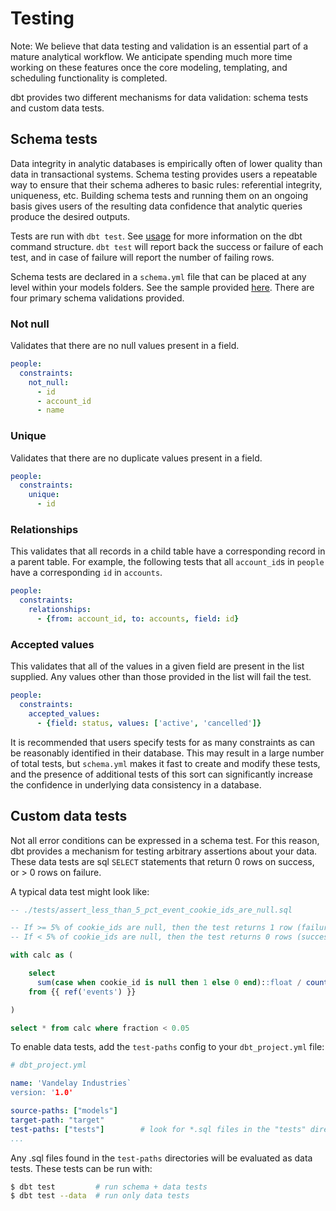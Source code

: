 # Testing

Note: We believe that data testing and validation is an essential part of a mature analytical workflow. We anticipate spending much more time working on these features once the core modeling, templating, and scheduling functionality is completed.

dbt provides two different mechanisms for data validation: schema tests and custom data tests.

## Schema tests

Data integrity in analytic databases is empirically often of lower quality than data in transactional systems. Schema testing provides users a repeatable way to ensure that their schema adheres to basic rules: referential integrity, uniqueness, etc. Building schema tests and running them on an ongoing basis gives users of the resulting data confidence that analytic queries produce the desired outputs.

Tests are run with `dbt test`. See [usage](usage/) for more information on the dbt command structure. `dbt test` will report back the success or failure of each test, and in case of failure will report the number of failing rows.

Schema tests are declared in a `schema.yml` file that can be placed at any level within your models folders. See the sample provided [here](https://github.com/analyst-collective/dbt/blob/master/sample.schema.yml). There are four primary schema validations provided.

### Not null

Validates that there are no null values present in a field.

```YAML
people:
  constraints:
    not_null:
      - id
      - account_id
      - name
```

### Unique

Validates that there are no duplicate values present in a field.

```YAML
people:
  constraints:
    unique:
      - id
```

### Relationships

This validates that all records in a child table have a corresponding record in a parent table. For example, the following tests that all `account_id`s in `people` have a corresponding `id` in `accounts`.

```YAML
people:
  constraints:
    relationships:
      - {from: account_id, to: accounts, field: id}
```

### Accepted values

This validates that all of the values in a given field are present in the list supplied. Any values other than those provided in the list will fail the test.

```YAML
people:
  constraints:
    accepted_values:
      - {field: status, values: ['active', 'cancelled']}
```

It is recommended that users specify tests for as many constraints as can be reasonably identified in their database. This may result in a large number of total tests, but `schema.yml` makes it fast to create and modify these tests, and the presence of additional tests of this sort can significantly increase the confidence in underlying data consistency in a database.


## Custom data tests

Not all error conditions can be expressed in a schema test. For this reason, dbt provides a mechanism for testing arbitrary assertions about your data. These data tests are sql `SELECT` statements that return 0 rows on success, or > 0 rows on failure.

A typical data test might look like:

```sql
-- ./tests/assert_less_than_5_pct_event_cookie_ids_are_null.sql

-- If >= 5% of cookie_ids are null, then the test returns 1 row (failure).
-- If < 5% of cookie_ids are null, then the test returns 0 rows (success)

with calc as (

    select
      sum(case when cookie_id is null then 1 else 0 end)::float / count(*)::float as fraction
    from {{ ref('events') }}

)

select * from calc where fraction < 0.05
```

To enable data tests, add the `test-paths` config to your `dbt_project.yml` file:


```yml
# dbt_project.yml

name: 'Vandelay Industries`
version: '1.0'

source-paths: ["models"]
target-path: "target"
test-paths: ["tests"]        # look for *.sql files in the "tests" directory
...
```

Any .sql files found in the `test-paths` directories will be evaluated as data tests. These tests can be run with:

```bash
$ dbt test         # run schema + data tests
$ dbt test --data  # run only data tests
```
